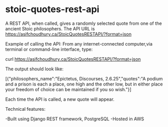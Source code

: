 # stoic-quotes-rest-api
A REST API, when called, gives a randomly selected quote from one of the ancient Stoic philosophers.
The API URL is https://asifchoudhury.ca/StoicQuotesRESTAPI/?format=json

Example of calling the API:
From any internet-connected computer,via terminal or command-line interface, type:

curl https://asifchoudhury.ca/StoicQuotesRESTAPI/?format=json

The output should look like:

[{"philosophers_name":"Epictetus, Discourses, 2.6.25","quotes":"A podium and a prison is each a place, one high and the other low, but in either place your freedom of choice can be maintained if you so wish."}]

Each time the API is called, a new quote will appear.

Technical features:

-Built using Django REST framework, PostgreSQL
-Hosted in AWS
